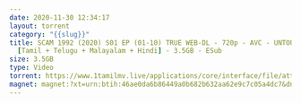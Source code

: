 ```yaml
---
date: 2020-11-30 12:34:17
layout: torrent
category: "{{slug}}"
title: SCAM 1992 (2020) S01 EP (01-10) TRUE WEB-DL - 720p - AVC - UNTOUCHED -
  [Tamil + Telugu + Malayalam + Hindi] - 3.5GB - ESub
size: 3.5GB
type: Video
torrent: https://www.1tamilmv.live/applications/core/interface/file/attachment.php?id=69377
magnet: magnet:?xt=urn:btih:46ae0da6b86449a0b682b632aa62e9c7c05a4dc7&dn=www.1TamilMV.live%20-%20SCAM%201992%20(2020)%20S01%20EP%20(01-10)%20TRUE%20WEB-DL%20-%20720p%20-%20%5bTam%20%2b%20Tel%20%2b%20Mal%20%2b%20Hin%5d%20-%203.5GB%20-%20ESub&tr=udp%3a%2f%2fp4p.arenabg.com%3a1337%2fannounce&tr=http%3a%2f%2fpow7.com%3a80%2fannounce&tr=udp%3a%2f%2ftracker.tiny-vps.com%3a6969%2fannounce&tr=http%3a%2f%2ftracker2.itzmx.com%3a6961%2fannounce&tr=udp%3a%2f%2f151.80.120.114%3a2710%2fannounce&tr=udp%3a%2f%2f9.rarbg.com%3a2790%2fannounce&tr=udp%3a%2f%2f9.rarbg.to%3a2740%2fannounce&tr=udp%3a%2f%2fopen.stealth.si%3a80%2fannounce&tr=udp%3a%2f%2ftracker.leechers-paradise.org%3a6969%2fannounce&tr=udp%3a%2f%2ftracker.opentrackr.org%3a1337%2fannounce&tr=http%3a%2f%2ft.nyaatracker.com%3a80%2fannounce
---
```

